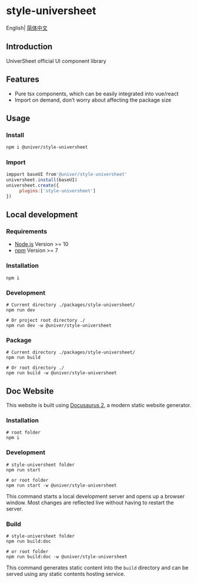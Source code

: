 # style-universheet

English| [简体中文](./README-zh.md)

## Introduction

UniverSheet official UI component library

## Features

-   Pure tsx components, which can be easily integrated into vue/react
-   Import on demand, don’t worry about affecting the package size

## Usage

### Install

```bash
npm i @univer/style-universheet
```

### Import

```js
impport baseUI from'@univer/style-universheet'
universheet.install(baseUI)
universheet.create({
     plugins:['style-universheet']
})
```

## Local development

### Requirements

-   [Node.js](https://nodejs.org/en/) Version >= 10
-   [npm](https://www.npmjs.com/) Version >= 7

### Installation

```
npm i
```

### Development

```
# Current directory ./packages/style-universheet/
npm run dev

# Or project root directory ./
npm run dev -w @univer/style-universheet
```

### Package

```
# Current directory ./packages/style-universheet/
npm run build

# Or root directory ./
npm run build -w @univer/style-universheet
```

## Doc Website

This website is built using [Docusaurus 2](https://docusaurus.io/), a modern static website generator.

### Installation

```console
# root folder
npm i
```

### Development

```console
# style-universheet folder
npm run start

# or root folder
npm run start -w @univer/style-universheet
```

This command starts a local development server and opens up a browser window. Most changes are reflected live without having to restart the server.

### Build

```console
# style-universheet folder
npm run build:doc

# or root folder
npm run build:doc -w @univer/style-universheet
```

This command generates static content into the `build` directory and can be served using any static contents hosting service.
